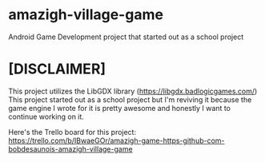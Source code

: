 # amazigh-village-game
Android Game Development project that started out as a school project

# [DISCLAIMER]
This project utilizes the LibGDX library (https://libgdx.badlogicgames.com/)
This project started out as a school project but I'm reviving it because the game engine I wrote for it is pretty awesome and honestly I want to continue working on it.

Here's the Trello board for this project: https://trello.com/b/IBwaeGOr/amazigh-game-https-github-com-bobdesaunois-amazigh-village-game
